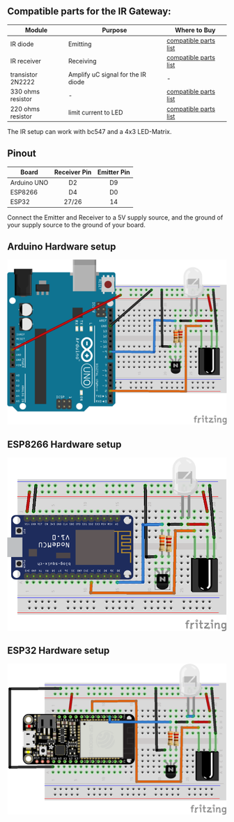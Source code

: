## Compatible parts for the IR Gateway:
|Module|Purpose|Where to Buy|
|-|-|-|
|IR diode|Emitting|[compatible parts list](https://docs.google.com/spreadsheets/d/1_5fQjAixzRtepkykmL-3uN3G5bLfQ0zMajM9OBZ1bx0/edit#gid=1323184277)|
|IR receiver|Receiving|[compatible parts list](https://docs.google.com/spreadsheets/d/1_5fQjAixzRtepkykmL-3uN3G5bLfQ0zMajM9OBZ1bx0/edit#gid=1323184277)|
|transistor 2N2222|Amplify uC signal for the IR diode|-|
|330 ohms resistor|-|[compatible parts list](https://docs.google.com/spreadsheets/d/1_5fQjAixzRtepkykmL-3uN3G5bLfQ0zMajM9OBZ1bx0/edit#gid=1323184277)|
|220 ohms resistor|limit current to LED|[compatible parts list](https://docs.google.com/spreadsheets/d/1_5fQjAixzRtepkykmL-3uN3G5bLfQ0zMajM9OBZ1bx0/edit#gid=1323184277)|

The IR setup can work with bc547 and a 4x3 LED-Matrix.

## Pinout
|Board| Receiver Pin| Emitter Pin|
|-|:-:|:-:|
|Arduino UNO|D2|D9|
|ESP8266|D4|D0|
|ESP32|27/26|14|

Connect the Emitter and Receiver to a 5V supply source, and the ground of your supply source to the ground of your board.

## Arduino Hardware setup
![IR](../img/OpenMQTTgateway_Arduino_Addon_IR.png)

## ESP8266 Hardware setup
![IR](../img/OpenMQTTgateway_ESP8266_Addon_IR.png)

## ESP32 Hardware setup
![IR](../img/OpenMQTTgateway_ESP32_Addon_IR.png)
